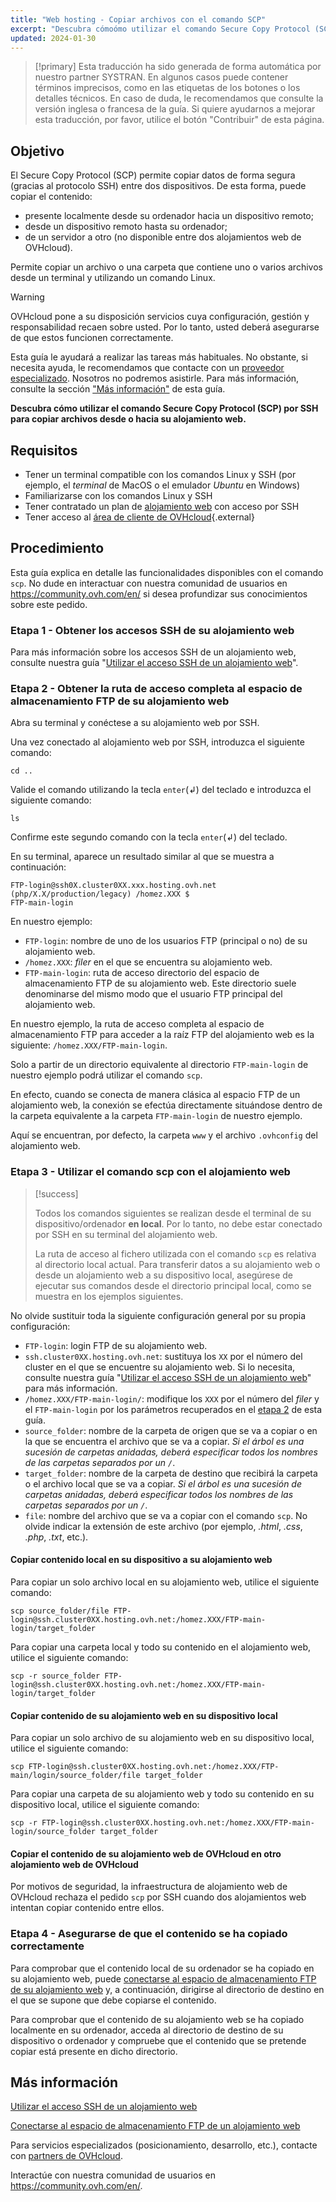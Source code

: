 ```yaml
---
title: "Web hosting - Copiar archivos con el comando SCP"
excerpt: "Descubra cómoómo utilizar el comando Secure Copy Protocol (SCP) en SSH para copiar archivos desde o hacia su alojamiento web"
updated: 2024-01-30
---
```


> [!primary]
> Esta traducción ha sido generada de forma automática por nuestro partner SYSTRAN. En algunos casos puede contener términos imprecisos, como en las etiquetas de los botones o los detalles técnicos. En caso de duda, le recomendamos que consulte la versión inglesa o francesa de la guía. Si quiere ayudarnos a mejorar esta traducción, por favor, utilice el botón "Contribuir" de esta página.
>

## Objetivo

El Secure Copy Protocol (SCP) permite copiar datos de forma segura (gracias al protocolo SSH) entre dos dispositivos. De esta forma, puede copiar el contenido:

- presente localmente desde su ordenador hacia un dispositivo remoto;
- desde un dispositivo remoto hasta su ordenador;
- de un servidor a otro (no disponible entre dos alojamientos web de OVHcloud).

Permite copiar un archivo o una carpeta que contiene uno o varios archivos desde un terminal y utilizando un comando Linux.

> [!warning]
>
> OVHcloud pone a su disposición servicios cuya configuración, gestión y responsabilidad recaen sobre usted. Por lo tanto, usted deberá asegurarse de que estos funcionen correctamente.
> 
> Esta guía le ayudará a realizar las tareas más habituales. No obstante, si necesita ayuda, le recomendamos que contacte con un [proveedor especializado](partner.). Nosotros no podremos asistirle. Para más información, consulte la sección ["Más información"](using-scp-command_#go-further.) de esta guía.
>

**Descubra cómo utilizar el comando Secure Copy Protocol (SCP) por SSH para copiar archivos desde o hacia su alojamiento web.**

## Requisitos

- Tener un terminal compatible con los comandos Linux y SSH (por ejemplo, el *terminal* de MacOS o el emulador *Ubuntu* en Windows)
- Familiarizarse con los comandos Linux y SSH
- Tener contratado un plan de [alojamiento web](hosting.) con acceso por SSH
- Tener acceso al [área de cliente de OVHcloud](manager.){.external}

## Procedimiento

Esta guía explica en detalle las funcionalidades disponibles con el comando `scp`. No dude en interactuar con nuestra comunidad de usuarios en <https://community.ovh.com/en/> si desea profundizar sus conocimientos sobre este pedido.

### Etapa 1 - Obtener los accesos SSH de su alojamiento web

Para más información sobre los accesos SSH de un alojamiento web, consulte nuestra guía "[Utilizar el acceso SSH de un alojamiento web](ssh_on_webhosting1.)".

### Etapa 2 - Obtener la ruta de acceso completa al espacio de almacenamiento FTP de su alojamiento web<a name="step2"></a>

Abra su terminal y conéctese a su alojamiento web por SSH.

Una vez conectado al alojamiento web por SSH, introduzca el siguiente comando: 

```ssh
cd ..
```

Valide el comando utilizando la tecla `enter`(↲) del teclado e introduzca el siguiente comando:

```ssh
ls
```

Confirme este segundo comando con la tecla `enter`(↲) del teclado.

En su terminal, aparece un resultado similar al que se muestra a continuación:

```ssh
FTP-login@ssh0X.cluster0XX.xxx.hosting.ovh.net (php/X.X/production/legacy) /homez.XXX $
FTP-main-login
```

En nuestro ejemplo:

- `FTP-login`: nombre de uno de los usuarios FTP (principal o no) de su alojamiento web.
- `/homez.XXX`: *filer* en el que se encuentra su alojamiento web.
- `FTP-main-login`: ruta de acceso directorio del espacio de almacenamiento FTP de su alojamiento web. Este directorio suele denominarse del mismo modo que el usuario FTP principal del alojamiento web.

En nuestro ejemplo, la ruta de acceso completa al espacio de almacenamiento FTP para acceder a la raíz FTP del alojamiento web es la siguiente: `/homez.XXX/FTP-main-login`.

Solo a partir de un directorio equivalente al directorio `FTP-main-login` de nuestro ejemplo podrá utilizar el comando `scp`.

En efecto, cuando se conecta de manera clásica al espacio FTP de un alojamiento web, la conexión se efectúa directamente situándose dentro de la carpeta equivalente a la carpeta `FTP-main-login` de nuestro ejemplo.

Aquí se encuentran, por defecto, la carpeta `www` y el archivo `.ovhconfig` del alojamiento web.

### Etapa 3 - Utilizar el comando scp con el alojamiento web

> [!success]
>
> Todos los comandos siguientes se realizan desde el terminal de su dispositivo/ordenador **en local**. Por lo tanto, no debe estar conectado por SSH en su terminal del alojamiento web.
>
> La ruta de acceso al fichero utilizada con el comando `scp` es relativa al directorio local actual. Para transferir datos a su alojamiento web o desde un alojamiento web a su dispositivo local, asegúrese de ejecutar sus comandos desde el directorio principal local, como se muestra en los ejemplos siguientes.
>

No olvide sustituir toda la siguiente configuración general por su propia configuración:

- `FTP-login`: login FTP de su alojamiento web.
- `ssh.cluster0XX.hosting.ovh.net`: sustituya los `XX` por el número del cluster en el que se encuentre su alojamiento web. Si lo necesita, consulte nuestra guía "[Utilizar el acceso SSH de un alojamiento web](ssh_on_webhosting1.)" para más información.
- `/homez.XXX/FTP-main-login/`: modifique los `XXX` por el número del *filer* y el `FTP-main-login` por los parámetros recuperados en el [etapa 2](using-scp-command_#step2.) de esta guía.
- `source_folder`: nombre de la carpeta de origen que se va a copiar o en la que se encuentra el archivo que se va a copiar. *Si el árbol es una sucesión de carpetas anidadas, deberá especificar todos los nombres de las carpetas separados por un `/`*.
- `target_folder`: nombre de la carpeta de destino que recibirá la carpeta o el archivo local que se va a copiar. *Si el árbol es una sucesión de carpetas anidadas, deberá especificar todos los nombres de las carpetas separados por un `/`*.
- `file`: nombre del archivo que se va a copiar con el comando `scp`. No olvide indicar la extensión de este archivo (por ejemplo, *.html*, *.css*, *.php*, *.txt*, etc.).

#### Copiar contenido local en su dispositivo a su alojamiento web

Para copiar un solo archivo local en su alojamiento web, utilice el siguiente comando:

```ssh
scp source_folder/file FTP-login@ssh.cluster0XX.hosting.ovh.net:/homez.XXX/FTP-main-login/target_folder
```

Para copiar una carpeta local y todo su contenido en el alojamiento web, utilice el siguiente comando:

```ssh
scp -r source_folder FTP-login@ssh.cluster0XX.hosting.ovh.net:/homez.XXX/FTP-main-login/target_folder 
```

#### Copiar contenido de su alojamiento web en su dispositivo local

Para copiar un solo archivo de su alojamiento web en su dispositivo local, utilice el siguiente comando:

```ssh
scp FTP-login@ssh.cluster0XX.hosting.ovh.net:/homez.XXX/FTP-main/login/source_folder/file target_folder 
```

Para copiar una carpeta de su alojamiento web y todo su contenido en su dispositivo local, utilice el siguiente comando:

```ssh
scp -r FTP-login@ssh.cluster0XX.hosting.ovh.net:/homez.XXX/FTP-main-login/source_folder target_folder
```

#### Copiar el contenido de su alojamiento web de OVHcloud en otro alojamiento web de OVHcloud

Por motivos de seguridad, la infraestructura de alojamiento web de OVHcloud rechaza el pedido `scp` por SSH cuando dos alojamientos web intentan copiar contenido entre ellos.

### Etapa 4 - Asegurarse de que el contenido se ha copiado correctamente

Para comprobar que el contenido local de su ordenador se ha copiado en su alojamiento web, puede [conectarse al espacio de almacenamiento FTP de su alojamiento web](ftp_connection1.) y, a continuación, dirigirse al directorio de destino en el que se supone que debe copiarse el contenido.

Para comprobar que el contenido de su alojamiento web se ha copiado localmente en su ordenador, acceda al directorio de destino de su dispositivo o ordenador y compruebe que el contenido que se pretende copiar está presente en dicho directorio.

## Más información <a name="go-further"></a>

[Utilizar el acceso SSH de un alojamiento web](ssh_on_webhosting1.)

[Conectarse al espacio de almacenamiento FTP de un alojamiento web](ftp_connection1.)
 
Para servicios especializados (posicionamiento, desarrollo, etc.), contacte con [partners de OVHcloud](partner.).

Interactúe con nuestra comunidad de usuarios en <https://community.ovh.com/en/>.